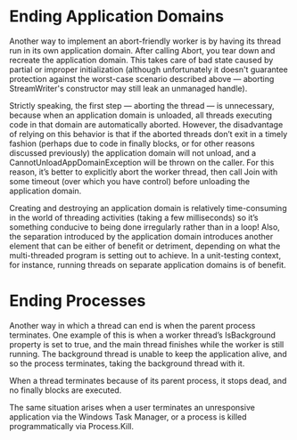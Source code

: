 # Ending Application Domains
Another way to implement an abort-friendly worker is by having its thread run in its own application domain. After calling Abort, you tear down and recreate the application domain. This takes care of bad state caused by partial or improper initialization (although unfortunately it doesn't guarantee protection against the worst-case scenario described above — aborting StreamWriter's constructor may still leak an unmanaged handle).

Strictly speaking, the first step — aborting the thread — is unnecessary, because when an application domain is unloaded, all threads executing code in that domain are automatically aborted. However, the disadvantage of relying on this behavior is that if the aborted threads don’t exit in a timely fashion (perhaps due to code in finally blocks, or for other reasons discussed previously) the application domain will not unload, and a CannotUnloadAppDomainException will be thrown on the caller. For this reason, it’s better to explicitly abort the worker thread, then call Join with some timeout (over which you have control) before unloading the application domain.

Creating and destroying an application domain is relatively time-consuming in the world of threading activities (taking a few milliseconds) so it’s something conducive to being done irregularly rather than in a loop! Also, the separation introduced by the application domain introduces another element that can be either of benefit or detriment, depending on what the multi-threaded program is setting out to achieve. In a unit-testing context, for instance, running threads on separate application domains is of benefit.

# Ending Processes
Another way in which a thread can end is when the parent process terminates. One example of this is when a worker thread’s IsBackground property is set to true, and the main thread finishes while the worker is still running. The background thread is unable to keep the application alive, and so the process terminates, taking the background thread with it.

When a thread terminates because of its parent process, it stops dead, and no finally blocks are executed.

The same situation arises when a user terminates an unresponsive application via the Windows Task Manager, or a process is killed programmatically via Process.Kill.